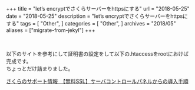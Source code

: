 +++
title = "let’s encryptでさくらサーバーをhttpsにする"
url = "2018-05-25"
date = "2018-05-25"
description = "let’s encryptでさくらサーバーをhttpsにする"
tags = [
    "Other",
]
categories = [
    "Other",
]
archives = "2018/05"
aliases = ["migrate-from-jekyl"]
+++

<br>

以下のサイトを参考にして証明書の設定をして以下の.htaccessをrootにおけば完成です。  
ちょっとだけ詰まりました。  

[さくらのサポート情報　【無料SSL】サーバコントロールパネルからの導入手順](https://help.sakura.ad.jp/115000136822/)


<script src="https://gist.github.com/O-Junpei/cfecbba82a5284aa128a198da2fb9514.js"></script>
